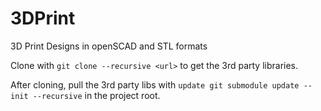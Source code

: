 # 3DPrint
3D Print Designs in openSCAD and STL formats

Clone with `git clone --recursive <url>` to get the 3rd party libraries.

After cloning, pull the 3rd party libs with `update git submodule update --init --recursive` in the project root.
